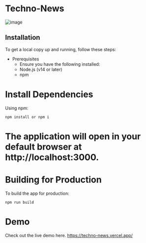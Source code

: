 
# Techno-News


![image](https://github.com/user-attachments/assets/ece1efc6-dac6-4f94-94b6-8e3c340da337)

## Installation
To get a local copy up and running, follow these steps:

- Prerequisites
    - Ensure you have the following installed:
    - Node.js (v14 or later)
    - npm 


# Install Dependencies
Using npm:

    npm install or npm i


# The application will open in your default browser at http://localhost:3000.

# Building for Production
To build the app for production:
    
    npm run build



# Demo
Check out the live demo here. https://techno-news.vercel.app/
